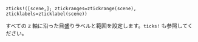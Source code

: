 ```
zticks!([scene,]; ztickranges=ztickrange(scene), zticklabels=zticklabel(scene))
```

すべての z 軸に沿った目盛りラベルと範囲を設定します。`ticks!` も参照してください。
